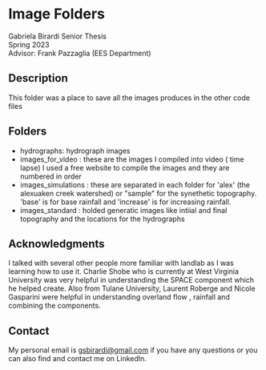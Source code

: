 # Image Folders 

Gabriela Birardi Senior Thesis  
Spring 2023  
Advisor: Frank Pazzaglia (EES Department)  

## Description

This folder was a place to save all the images produces in the other code files 

## Folders 

- hydrographs: hydrograph images
- images_for_video : these are the images I compiled into video ( time lapse) I used a free website to compile the images and they are numbered in order
- images_simulations : these are separated in each folder for 'alex' (the alexuaken creek watershed) or "sample" for the synethetic topography. 'base' is for base rainfall and 'increase' is for increasing rainfall. 
- images_standard : holded generatic images like intiial and final topography and the locations for the hydrographs

## Acknowledgments  

I talked with several other people more familiar with landlab as I was learning how to use it. Charlie Shobe who is currently at West Virginia University was very helpful in understanding the SPACE component which he helped create. Also from Tulane University, Laurent Roberge and Nicole Gasparini were helpful in understanding overland flow , rainfall and combining the components. 

## Contact

My personal email is gsbirardi@gmail.com if you have any questions or you can also find and contact me on LinkedIn. 
